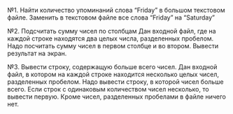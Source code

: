 №1. Найти количество упоминаний слова “Friday” в большом текстовом файле.
Заменить в текстовом файле все слова “Friday” на “Saturday”

№2. Подсчитать сумму чисел по столбцам 
Дан входной файл, где на каждой строке находятся два целых числа, разделенных пробелом. Надо посчитать сумму чисел в первом столбце 
и во втором. Вывести результат на экран.

№3. Вывести строку, содержащую больше всего чисел. 
Дан входной файл, в котором  на каждой строке находится несколько целых чисел, разделенных пробелом.
Надо  вывести строку, в которой чисел больше всего.  Если строк с одинаковым количеством чисел несколько, то вывести первую.
Кроме чисел, разделенных пробелами  в файле ничего нет.
